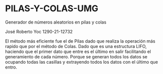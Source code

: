 # PILAS-Y-COLAS-UMG
Generador de números aleatorios en pilas y colas 


José Roberto Yoc 1290-21-12732

El método más eficiente fue el de Pilas dado que realiza la operación más rapido que por el método de Colas.
Dado que es una estructura LIFO, haciendo que el primer dato que entre es el último en salir facilitando el generamiento de cada número.
Porque se generan todos los datos se ocupando todas las casillas y extrayendo todos los datos con el último que entro. 
